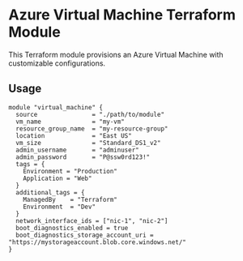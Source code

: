 # Azure Virtual Machine Terraform Module

This Terraform module provisions an Azure Virtual Machine with customizable configurations.

## Usage

```hcl
module "virtual_machine" {
  source               = "./path/to/module"
  vm_name              = "my-vm"
  resource_group_name  = "my-resource-group"
  location             = "East US"
  vm_size              = "Standard_DS1_v2"
  admin_username       = "adminuser"
  admin_password       = "P@ssw0rd123!"
  tags = {
    Environment = "Production"
    Application = "Web"
  }
  additional_tags = {
    ManagedBy    = "Terraform"
    Environment  = "Dev"
  }
  network_interface_ids = ["nic-1", "nic-2"]
  boot_diagnostics_enabled = true
  boot_diagnostics_storage_account_uri = "https://mystorageaccount.blob.core.windows.net/"
}
